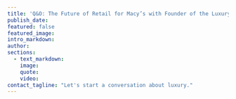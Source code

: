 ```yaml
---
title: 'Q&O: The Future of Retail for Macy’s with Founder of the Luxury Marketing Council, Greg Furman'
publish_date:
featured: false
featured_image:
intro_markdown:
author:
sections:
  - text_markdown:
    image:
    quote:
    video:
contact_tagline: "Let's start a conversation about luxury."
---
```

